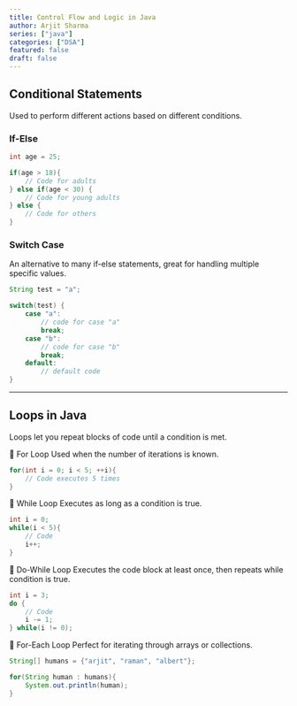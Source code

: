 ```yaml
---
title: Control Flow and Logic in Java
author: Arjit Sharma
series: ["java"]
categories: ["DSA"]
featured: false
draft: false
---
```


## Conditional Statements
Used to perform different actions based on different conditions.

### If-Else 

```java
int age = 25;

if(age > 18){
    // Code for adults
} else if(age < 30) {
    // Code for young adults
} else {
    // Code for others
}
```

### Switch Case
An alternative to many if-else statements, great for handling multiple specific values.

```java
String test = "a";

switch(test) {
    case "a":
        // code for case "a"
        break;
    case "b": 
        // code for case "b"
        break;
    default: 
        // default code
}
```
---

## Loops in Java
Loops let you repeat blocks of code until a condition is met.

🔹 For Loop
Used when the number of iterations is known.

```java
for(int i = 0; i < 5; ++i){
    // Code executes 5 times
}
```
🔹 While Loop
Executes as long as a condition is true.


```java
int i = 0;
while(i < 5){
    // Code
    i++;
}
```
🔹 Do-While Loop
Executes the code block at least once, then repeats while condition is true.


```java
int i = 3;
do {
    // Code
    i -= 1;
} while(i != 0);
```

🔹 For-Each Loop
Perfect for iterating through arrays or collections.


```java
String[] humans = {"arjit", "raman", "albert"};

for(String human : humans){
    System.out.println(human);
}
```
